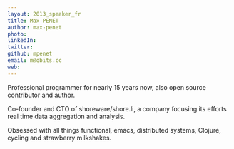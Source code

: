 ```yaml
---
layout: 2013_speaker_fr
title: Max PENET
author: max-penet
photo:
linkedIn:
twitter:
github: mpenet
email: m@qbits.cc
web:
---
```


Professional programmer for nearly 15 years now, also open source contributor and author.

Co-founder and CTO of shoreware/shore.li, a company focusing its efforts real time data aggregation and analysis.

Obsessed with all things functional, emacs, distributed systems, Clojure, cycling and strawberry milkshakes.

